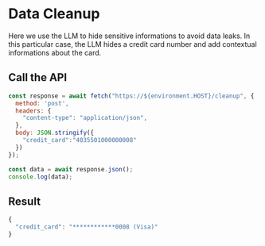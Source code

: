 # Data Cleanup

Here we use the LLM to hide sensitive informations to avoid data leaks. In this particular case, the LLM hides a credit card number and add contextual informations about the card.

## Call the API

```js
const response = await fetch("https://${environment.HOST}/cleanup", {
  method: 'post',
  headers: {
    "content-type": "application/json",
  },
  body: JSON.stringify({
    "credit_card":"4035501000000008"
  })
});

const data = await response.json();
console.log(data);
```

## Result

```js
{
  "credit_card": "************0008 (Visa)"
}
```